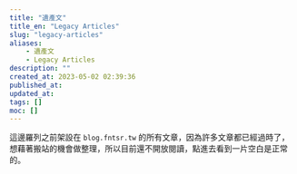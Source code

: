 ```yaml
---
title: "遺產文"
title_en: "Legacy Articles"
slug: "legacy-articles"
aliases:
    - 遺產文
    - Legacy Articles
description: ""
created_at: 2023-05-02 02:39:36
published_at: 
updated_at: 
tags: []
moc: []
---
```


這邊羅列之前架設在 `blog.fntsr.tw` 的所有文章，因為許多文章都已經過時了，想藉著搬站的機會做整理，所以目前還不開放閱讀，點進去看到一片空白是正常的。
